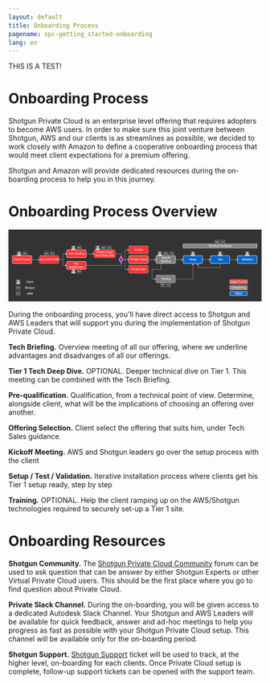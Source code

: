 ```yaml
---
layout: default
title: Onboarding Process
pagename: spc-getting_started-onboarding
lang: en
---
```


THIS IS A TEST!

# Onboarding Process

Shotgun Private Cloud is an enterprise level offering that requires adopters to become AWS users. In order to make sure this joint venture between Shotgun, AWS and our clients is as streamlines as possible, we decided to work closely with Amazon to define a cooperative onboarding process that would meet client expectations for a premium offering.

Shotgun and Amazon will provide dedicated resources during the on-boarding process to help you in this journey.

# Onboarding Process Overview

![onboarding-process](../images/spc-onboarding-process.png)

During the onboarding process, you'll have direct access to Shotgun and AWS Leaders that will support you during the implementation of Shotgun Private Cloud.

**Tech Briefing.**  Overview meeting of all our offering, where we underline advantages and disadvanges of all our offerings.

**Tier 1 Tech Deep Dive.**  OPTIONAL. Deeper technical dive on Tier 1. This meeting can be combined with the Tech Briefing.

**Pre-qualification.** Qualification, from a technical point of view. Determine, alongside client, what will be the implications of choosing an offering over another.

**Offering Selection.** Client select the offering that suits him, under Tech Sales guidance.

**Kickoff Meeting.**	AWS and Shotgun leaders go over the setup process with the client

**Setup / Test / Validation.**	Iterative installation process where clients get his Tier 1 setup ready, step by step

**Training.** OPTIONAL. Help the client ramping up on the AWS/Shotgun technologies required to securely set-up a Tier 1 site.

# Onboarding Resources

**Shotgun Community.** The [Shotgun Private Cloud Community](https://community.shotgunsoftware.com/c/beta-private-cloud/31) forum can be used to ask question that can be answer by either Shotgun Experts or other Virtual Private Cloud users. This should be the first place where you go to find question about Private Cloud.

**Private Slack Channel.** During the on-boarding, you will be given access to a dedicated Autodesk Slack Channel. Your Shotgun and AWS Leaders will be available for quick feedback, answer and ad-hoc meetings to help you progress as fast as possible with your Shotgun Private Cloud setup. This channel will be available only for the on-boarding period.

**Shotgun Support.** [Shotgun Support](https://support.shotgunsoftware.com/hc/en-us/requests/new) ticket will be used to track, at the higher level, on-boarding for each clients. Once Private Cloud setup is complete, follow-up support tickets can be opened with the support team.

